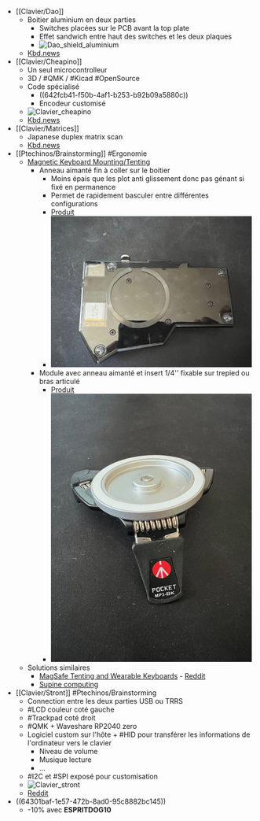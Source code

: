 - [[Clavier/Dao]]
	- Boitier aluminium en deux parties
		- Switches placées sur le PCB avant la top plate
		- Effet sandwich entre haut des switches et les deux plaques
		- ![Dao_shield_aluminium](https://kbd.news/pic/2023/118/1960.jpg)
	- [Kbd.news](https://kbd.news/DaoShield-1960.html)
- [[Clavier/Cheapino]]
	- Un seul microcontrolleur
	- 3D / #QMK / #Kicad #OpenSource
	- Code spécialisé
		- ((642fcb41-f50b-4af1-b253-b92b09a5880c))
		- Encodeur customisé
	- ![Clavier_cheapino](https://kbd.news/pic/2023/119/1972.jpg)
	- [Kbd.news](https://kbd.news/Cheapino-1972.html)
- [[Clavier/Matrices]]
	- Japanese duplex matrix scan
	- [Kbd.news](https://kbd.news/The-Japanese-duplex-matrix-1391.html)
- [[Ptechinos/Brainstorming]] #Ergonomie
	- [Magnetic Keyboard Mounting/Tenting](https://github.com/SethMilliken/swept-corne-zmk/blob/magsafe-mount/README.md)
		- Anneau aimanté fin à coller sur le boitier
			- Moins épais que les plot anti glissement donc pas génant si fixé en permanence
			- Permet de rapidement basculer entre différentes configurations
			- [Produit](https://www.amazon.com/dp/B09LQLZKSD)
			- ![Magsafe_clavier](https://github.com/SethMilliken/swept-corne-zmk/raw/magsafe-mount/images/zen-ring.jpeg)
		- Module avec anneau aimanté et insert 1/4'' fixable sur trepied ou bras articulé
			- [Produit](https://www.amazon.com/dp/B0BRKPVPQR)
			- ![Magsafe_holder](https://github.com/SethMilliken/swept-corne-zmk/raw/magsafe-mount/images/tripod.jpeg)
	- Solutions similaires
		- [MagSafe Tenting and Wearable Keyboards](https://evantravers.com/articles/2023/04/06/magsafe-tenting-and-wearable-keyboards/) - [Reddit](https://www.reddit.com/r/ErgoMechKeyboards/comments/12dr3pb/magsafe_pocket_mount_with_corneish_zen/)
		- [Supine computing](https://mgsloan.com/posts/supine-computing/)
- [[Clavier/Stront]] #Ptechinos/Brainstorming
	- Connection entre les deux parties USB ou TRRS
	- #LCD couleur coté gauche
	- #Trackpad coté droit
	- #QMK + Waveshare RP2040 zero
	- Logiciel custom sur l'hôte + #HID pour transférer les informations de l'ordinateur vers le clavier
		- Niveau de volume
		- Musique lecture
		- ...
	- #I2C et #SPI exposé pour customisation
	- ![Clavier_stront](https://github.com/zzeneg/stront/raw/main/images/top.jpg)
	- [Reddit](https://www.reddit.com/r/ErgoMechKeyboards/comments/12ehj0h/stront_38_key_split_wth_lcd_and_trackpad/)
- ((64301baf-1e57-472b-8ad0-95c8882bc145))
	- -10% avec **ESPRITDOG10**